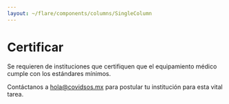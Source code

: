 ```yaml
---
layout: ~/flare/components/columns/SingleColumn
---
```


# Certificar

Se requieren de instituciones que certifiquen que el equipamiento médico
 cumple con los estándares mínimos.
 
Contáctanos a [hola@covidsos.mx](mailto:hola@covidsos.mx) para postular tu
 institución para esta
 vital
 tarea.
